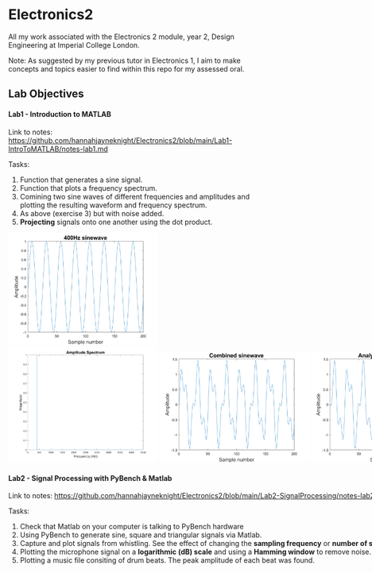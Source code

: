 # Electronics2

All my work associated with the Electronics 2 module, year 2, Design Engineering at Imperial College London.

Note: As suggested by my previous tutor in Electronics 1, I aim to make concepts and topics easier to find within this repo for my assessed oral.


## Lab Objectives

#### Lab1 - Introduction to MATLAB

Link to notes: https://github.com/hannahjayneknight/Electronics2/blob/main/Lab1-IntroToMATLAB/notes-lab1.md <br />

Tasks:
1. Function that generates a sine signal.
2. Function that plots a frequency spectrum.
3. Comining two sine waves of different frequencies and amplitudes and plotting the resulting waveform and frequency spectrum.
4. As above (exercise 3) but with noise added.
5. **Projecting** signals onto one another using the dot product. <br />

<img src="Lab1-IntroToMATLAB/sine_gen_test.png" alt="Simple sine wave" width="300"/> <nobr>
<img src="Lab1-IntroToMATLAB/plot_spec_test.png" alt="Simple frequency spectrum" width="300"/>
<img src="Lab1-IntroToMATLAB/combined_sine_wave.png" alt="Combining sine waves" width="300"/> <nobr>
<img src="Lab1-IntroToMATLAB/analysing_phase_shift.png" alt="Phase shifted" width="300"/>
<img src="Lab1-IntroToMATLAB/noisy_wave.png" alt="Noisy wave time domain" width="300"/> <nobr>
<img src="/Lab1-IntroToMATLAB/noisy_wave_spectrum.png" alt="Noisy wave spectrum" width="300"/>

#### Lab2 - Signal Processing with PyBench & Matlab

Link to notes: https://github.com/hannahjayneknight/Electronics2/blob/main/Lab2-SignalProcessing/notes-lab2.md <br />

Tasks:
1. Check that Matlab on your computer is talking to PyBench hardware
2. Using PyBench to generate sine, square and triangular signals via Matlab.
3. Capture and plot signals from whistling. See the effect of changing the **sampling frequency** or **number of samples** collected. Used a while loop to continously plot the signal.
4. Plotting the microphone signal on a **logarithmic (dB) scale** and using a **Hamming window** to remove noise.
5. Plotting a music file consiting of drum beats. The peak amplitude of each beat was found.
